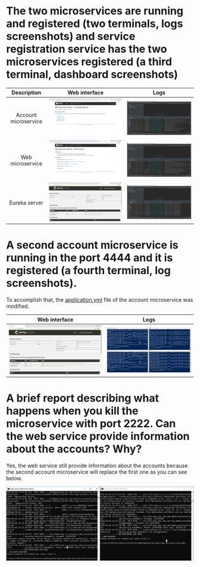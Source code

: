 # The two microservices are running and registered (two terminals, logs screenshots) and service registration service has the two microservices registered (a third terminal, dashboard screenshots)
Description | Web interface |  Logs
:-------------------------:|:-------------------------:|:-------------------------:
Account microservice | ![account](screens/2s_account_iw.png) | ![account](screens/2s_accounts_log.png)
Web microservice | ![web](screens/2s_web_iw.png) | ![web](screens/2s_web_log.png)
Eureka server | ![eureka](screens/2s_eureka_iw.png) | ![eureka](screens/2s_eureka_log.png)

# A second account microservice is running in the port 4444 and it is registered (a fourth terminal, log screenshots).
To accomplish that, the [application.yml](./accounts/src/main/resources/application.yml) file of the account microservice was modified.

Web interface |  Logs
:-------------------------:|:-------------------------:
![all](screens/3s_eureka_iw.png) | ![all](screens/3s_all_log.png)

# A brief report describing what happens when you kill the microservice with port 2222. Can the web service provide information about the accounts? Why?
Yes, the web service still provide information about the accounts because the second account microservice will replace the first one as you can see below.

![all](screens/3s_all_log_1d.png)